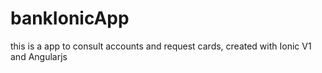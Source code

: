 # bankIonicApp
this is a app to consult accounts and request cards, created with Ionic V1 and Angularjs
